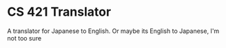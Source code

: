 # CS 421 Translator

A translator for Japanese to English. Or maybe its English to Japanese, I'm not too sure


